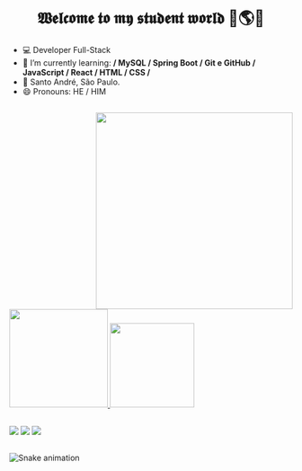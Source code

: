 ### <h1 align="center">  𝖂𝖊𝖑𝖈𝖔𝖒𝖊 𝖙𝖔 𝖒𝖞 𝖘𝖙𝖚𝖉𝖊𝖓𝖙 𝖜𝖔𝖗𝖑𝖉 🚀🌎🚀 </h2> 


- 💻 Developer Full-Stack
- 🌱 I’m currently learning: **/ MySQL / Spring Boot / Git e GitHub / JavaScript / React / HTML / CSS /**
- 🏡 Santo André, São Paulo.
- 😄 Pronouns: HE / HIM

</div>

##

<div>
  
<img align="right" width="350px" src="https://c.tenor.com/57w9du3NrV0AAAAd/css-html.gif"> 
<div align="left">
  <a href="https://github.com/dogzeira">
  <img height="175em" src="https://github-readme-stats.vercel.app/api?username=dogzeira&show_icons=true&theme=dark&include_all_commits=true&count_private=true&title_color=1a7d2e&icon_color=1a7d2e"/>
  <img height="150em" src="https://github-readme-stats.vercel.app/api/top-langs/?username=dogzeira&layout=compact&langs_count=7&theme=dark&title_color=1a7d2e"/>   

  </div>
  
  ##
   
  <div>  
  <a href="https://instagram.com/_dogzeiraa_" target="_blank"><img src="https://img.shields.io/badge/-Instagram-%23E4405F?style=for-the-badge&logo=instagram&logoColor=white" target="_blank"></a> 
        <a href="https://www.linkedin.com/in/doug-rocha/" target="_blank"><img src="https://img.shields.io/badge/-LinkedIn-%230077B5?style=for-the-badge&logo=linkedin&logoColor=white" target="_blank"></a> 
    <a href = "mailto:douglasdanilobutu13@gmail.com"><img src="https://img.shields.io/badge/-Gmail-%23333?style=for-the-badge&logo=gmail&logoColor=white" target="_blank"></a>
   
##
    
    
  
![Snake animation](https://github.com/dogzeira/dozeira/blob/output/github-contribution-grid-snake.svg)

   
